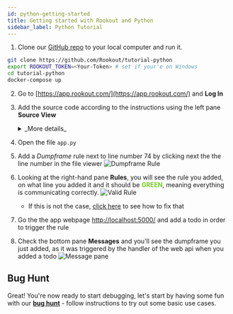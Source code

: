 ```yaml
---
id: python-getting-started
title: Getting started with Rookout and Python
sidebar_label: Python Tutorial
---
```



1. Clone our [GitHub repo](https://github.com/Rookout/tutorial-python) to your local computer and run it.
```bash
git clone https://github.com/Rookout/tutorial-python
export ROOKOUT_TOKEN=<Your-Token> # set if your'e on Windows
cd tutorial-python
docker-compose up
```

2. Go to [https://app.rookout.com/](https://app.rookout.com/) and **Log In**
3. Add the source code according to the instructions using the left pane **Source View**
    <details>
    <summary>_More details_</summary>
    <p>
    
    #### Adding source code
    
    - Click on Add source
    - Choose source control
        - Github
            1. Authorize Github Account
            1. Fill `Repository Owner` with `"Rookout"`
            1. Fill `Repository` with ``tutorial-python``
            1. Click Next
            1. Click View Repository
    </p>
    </details>
    
    
4. Open the file `app.py`

5. Add a _Dumpframe_ rule next to line number 74 by clicking next the the line number in the file viewer
![Dumpframe Rule](/img/screenshots/getting_started_5.png)
6. Looking at the right-hand pane **Rules**, you will see the rule you added, on what line you added it and it should be 
<span style="color: #73CD1F;">**GREEN**</span>, meaning everything is communicating correctly.
![Valid Rule](/img/screenshots/getting_started_4.png)
    - If this is not the case, [click here](troubleshooting-rules.md) to see how to fix that
7. Go the the app webpage [http://localhost:5000/](http://localhost:5000/) and add a todo in order to trigger the rule
8. Check the bottom pane **Messages** and you'll see the dumpframe you just added, as it was triggered by the handler of the web api when you added a todo
![Message pane](/img/screenshots/getting_started_3.png)

## Bug Hunt

Great! You're now ready to start debugging, let's start by having some fun with our 
**[bug hunt](tutorials-bughunt-python.md)** - follow instructions to try out some basic use cases.
